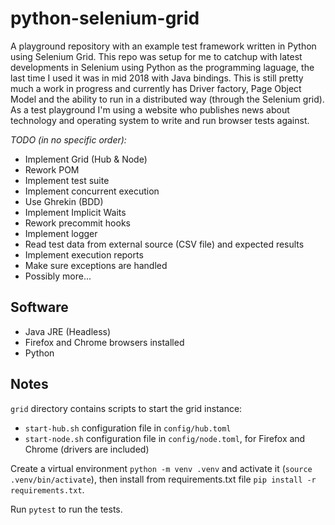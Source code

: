 # python-selenium-grid

A playground repository with an example test framework written in Python using Selenium Grid.
This repo was setup for me to catchup with latest developments in Selenium using Python as the programming laguage, the last time I used it was in mid 2018 with Java bindings. This is still pretty much a work in progress and currently has Driver factory, Page Object Model and the ability to run in a distributed way (through the Selenium grid). As a test playground I'm using a website who publishes news about technology and operating system to write and run browser tests against.

*TODO (in no specific order):*

- Implement Grid (Hub & Node)
- Rework POM
- Implement test suite
- Implement concurrent execution
- Use Ghrekin (BDD)
- Implement Implicit Waits
- Rework precommit hooks
- Implement logger
- Read test data from external source (CSV file) and expected results
- Implement execution reports
- Make sure exceptions are handled
- Possibly more...

## Software

- Java JRE (Headless)
- Firefox and Chrome browsers installed
- Python

## Notes

```grid``` directory contains scripts to start the grid instance:

- ```start-hub.sh``` configuration file in ```config/hub.toml```
- ```start-node.sh``` configuration file in ```config/node.toml```, for Firefox and Chrome (drivers are included)

Create a virtual environment ```python -m venv .venv``` and activate it (```source .venv/bin/activate```), then install from requirements.txt file ```pip install -r requirements.txt```.

Run ```pytest``` to run the tests.
